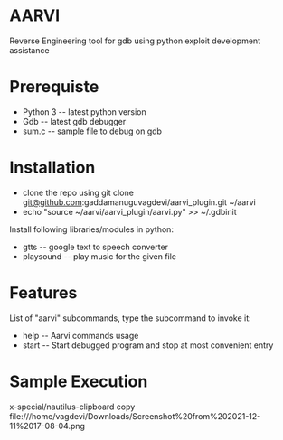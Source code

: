 # AARVI
Reverse Engineering tool for gdb using python exploit development assistance


# Prerequiste

* Python 3  -- latest python version
* Gdb -- latest gdb debugger
* sum.c -- sample file to debug on gdb

# Installation

* clone the repo using git clone git@github.com:gaddamanuguvagdevi/aarvi_plugin.git ~/aarvi
* echo "source ~/aarvi/aarvi_plugin/aarvi.py" >> ~/.gdbinit

Install following libraries/modules in python:
* gtts  -- google text to speech converter
* playsound -- play music for the given file


# Features 
List of "aarvi" subcommands, type the subcommand to invoke it:

* help -- Aarvi commands usage
* start -- Start debugged program and stop at most convenient entry

# Sample Execution

x-special/nautilus-clipboard
copy
file:///home/vagdevi/Downloads/Screenshot%20from%202021-12-11%2017-08-04.png
